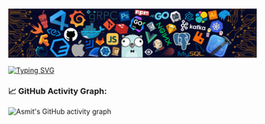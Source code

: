 ![](./src/header.png)

[![Typing SVG](https://readme-typing-svg.herokuapp.com?center=true&lines=Hi+there+%F0%9F%98%8D%2C+I+am+AL+Ghozaly;Programmer+WEB+%7C+Laravel+)](https://git.io/typing-svg)

<!--   GitHub stats graph -->
### 📈 GitHub Activity Graph:
![Asmit's GitHub activity graph](https://activity-graph.herokuapp.com/graph?username=algzl17&hide_border=true&theme=redical)